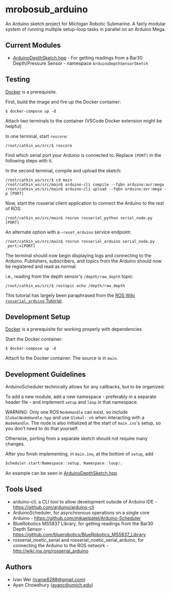 # mrobosub_arduino
An Arduino sketch project for Michigan Robotic Submarine. A fairly modular system of running multiple setup-loop tasks in parallel on an Arduino Mega.

## Current Modules
- [ArduinoDepthSketch.hpp](main/ArduinoDepthSketch.hpp) - For getting readings from a Bar30 Depth/Pressure Sensor - namespace `ArduinoDepthSensorSketch`

## Testing
[Docker](https://www.docker.com/) is a prerequisite.

First, build the image and fire up the Docker container:
```console
$ docker-compose up -d
```

Attach two terminals to the container (VSCode Docker extension might be helpful)

In one terminal, start `roscore`:
```console
/root/catkin_ws/src/$ roscore
```

Find which serial port your Arduino is connected to. Replace `[PORT]` in the following steps with it. 

In the second terminal, compile and upload the sketch:
```console
/root/catkin_ws/src/$ cd main
/root/catkin_ws/src/main$ arduino-cli compile --fqbn arduino:avr:mega
/root/catkin_ws/src/main$ arduino-cli upload --fqbn arduino:avr:mega -p [PORT]
```
Now, start the rosserial client application to connect the Arduino to the rest of ROS:
```console
/root/catkin_ws/src/main$ rosrun rosserial_python serial_node.py [PORT]
```
An alternate option with a `~reset_arduino` service endpoint:
```console
/root/catkin_ws/src/main$ rosrun rosserial_arduino serial_node.py _port:=[PORT]
```
The terminal should now begin displaying logs and connecting to the Arduino. Publishers, subscribers, and topics from the Arduino should now be registered and read as normal.

i.e., reading from the depth sensor's `/depth/raw_depth` topic: 
```console
/root/catkin_ws/src/$ rostopic echo /depth/raw_depth
```

This tutorial has largely been paraphrased from the [ROS Wiki `rosserial_arduino` Tutorial](http://wiki.ros.org/rosserial_arduino/Tutorials/Hello%20World).

## Development Setup
[Docker](https://www.docker.com/) is a prerequisite for working properly with dependencies. 

Start the Docker container:
```
$ docker-compose up -d
```

Attach to the Docker container. The source is in `main`.

## Development Guidelines
ArduinoScheduler technically allows for any callbacks, but to be organized:

To add a new module, add a new namespace - preferably in a separate header file - and implement `setup` and `loop` in that namespace. 

WARNING: Only one ROS `NodeHandle` can exist, so include `GlobalNodeHandle.hpp` and use `Global::nh` when interacting with a `NodeHandle`. The node is also initialized at the start of `main.ino`'s setup, so you don't need to do that yourself.

Otherwise, porting from a separate sketch should not require many changes.

After you finish implementing, in `main.ino`, at the bottom of `setup`, add 
```cpp
Scheduler.start(Namespace::setup, Namespace::loop);
```

An example can be seen in [ArduinoDepthSketch.hpp](main/ArduinoDepthSketch.hpp)

## Tools Used
- arduino-cli, a CLI tool to allow development outside of Arduino IDE - https://github.com/arduino/arduino-cli
- ArduinoScheduler, for asynchronous operations on a single core Arduino - https://github.com/mikaelpatel/Arduino-Scheduler
- BlueRobotics MS5837 Library, for getting readings from the Bar30 Depth Sensor - https://github.com/bluerobotics/BlueRobotics_MS5837_Library
- rosserial_noetic_serial and rosserial_noetic_serial_arduino, for connecting the Arduino to the ROS network - http://wiki.ros.org/rosserial_arduino 

## Authors
- Ivan Wei (ivanw8288@gmail.com)
- Ayan Chowdhury (ayanc@umich.edu)